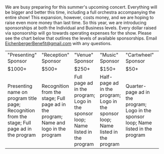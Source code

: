 We are busy preparing for this summer's upcoming concert. Everything will be bigger and better this time, including a full orchestra accompanying the entire show! This expansion, however, costs money, and we are hoping to raise even more money than last time. So this year, we are introducing sponsorships at both the Individual and Business levels. Every dollar raised via sponsorship will go towards operating expenses for the show. Please see the chart below that outlines the levels of available sponsorships. Email <a href="mailto:eichenbergerbenefit@gmail.com">EichenbergerBenefit@gmail.com</a> with any questions.

<table>
  <tr>
    <td>"Presenting" Sponsor</td>
    <td>"Reception" Sponsor</td>
    <td>"Venue" Sponsor</td>
    <td>"Music" Sponsor</td>
    <td>"Cartwheel" Sponsor</td>
    <td>"Community Partners"</td>
  </tr>
  <tr>
    <td>$1000+</td>
    <td>$500+</td>
    <td>$250+</td>
    <td>$150+</td>
    <td>$50+</td>
    <td>$1-49+</td>
  </tr>
  <tr>
    <td>Presenting name on program title page; Recognition from the stage; Full page ad in the program</td>
  <td>Recognition from the stage; Full page ad in the program; Name and logo in the program</td>
  <td>Full page ad in the program; Logo in the sponsor loop; Name listed in the program</td>
  <td>Half-page ad in the program; Logo in the sponsor loop; Name listed in the program</td>
  <td>Quarter-page ad in the program; Logo in the sponsor loop; Name listed in the program</td>
  <td>Logo in the sponsor loop; Name listed in the program</td>
  </tr>
</table>
